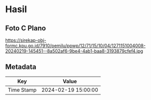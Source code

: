 # Hasil

## Foto C Plano

https://sirekap-obj-formc.kpu.go.id/7910/pemilu/ppwp/12/71/15/10/04/1271151004008-20240219-145451--8a502af6-9be4-4ab1-baa8-3193879cfef4.jpg


## Metadata

| Key        | Value               |
| ---------- | ------------------- |
| Time Stamp | 2024-02-19 15:00:00 |



